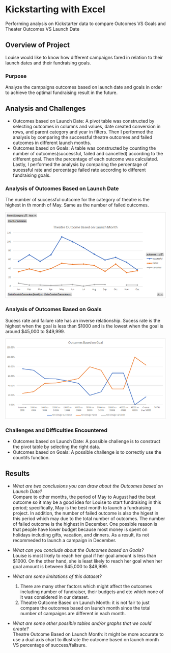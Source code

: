 # Kickstarting with Excel
Performing analysis on Kickstarter data to compare Outcomes VS Goals and Theater Outcomes VS Launch Date
## Overview of Project
Louise would like to know how different campaigns fared in relation to their launch dates and their fundraising goals.

### Purpose
Analyze the campaigns outcomes based on launch date and goals in order to achieve the optimal fundraising result in the future.

## Analysis and Challenges
- Outcomes based on Launch Date: A pivot table was constructed by selecting outcomes in columns and values, date created conversion in rows, and parent category and year in filters. Then I performed the analysis by comparing the successful theatre outcomes and failed outcomes in different launch months. 
- Outcomes based on Goals: A table was constructed by counting the number of outcomes(successful, failed and cancelled) according to the different goal. Then the percentage of each outcome was calculated. Lastly, I performed the analysis by comparing the percentage of sucessful rate and percentage failed rate according to different fundraising goals. 

### Analysis of Outcomes Based on Launch Date
The number of successful outcome for the category of theatre is the highest in th month of May. Same as the number of failed outcomes.

<img src="Theater_Outcomes_vs_Launch.png" width="600">

### Analysis of Outcomes Based on Goals
Sucess rate and failure rate has an inverse relationship. Sucess rate is the highest when the goal is less than $1000 and is the lowest when the goal is around $45,000 to $49,999.

<img src="outcomes_vs_Goals.png" width="600">

### Challenges and Difficulties Encountered
- Outcomes based on Launch Date: A possible challenge is to construct the pivot table by selecting the right data.
- Outcomes based on Goals: A possible challenge is to correctly use the countifs function.

## Results

- *What are two conclusions you can draw about the Outcomes based on Launch Date?* \
Compare to other months, the period of May to August had the best outcome so it may be a good idea for Louise to start fundraising in this period; specifically, May is the best month to launch a fundraising project. 
In addition, the number of failed outcome is also the higest in this period which may due to the total number of outcomes.
The number of failed outcome is the highest in December. One possible reason is that people have lower budget because most money is spent on holidays including gifts, vacation, and dinners. As a result, its not recommeded to launch a campaign in December.

- *What can you conclude about the Outcomes based on Goals?* \
Louise is most likely to reach her goal if her goal amount is less than $1000. On the other hand, she is least likely to reach her goal when her goal amount is between $45,000 to $49,999.

- *What are some limitations of this dataset?*  
  1. There are many other factors which might affect the outcomes including number of fundraiser, their budgets and etc which none of it was considered in our dataset.
  2. Theatre Outcome Based on Launch Month: it is not fair to just compare the outcomes based on launch month since the total number of campaigns are different in each month.
- *What are some other possible tables and/or graphs that we could create?* \
Theatre Outcome Based on Launch Month: it might be more accurate to use a dual axis chart to illustrate the outcome based on launch month VS percentage of success/failsure.
